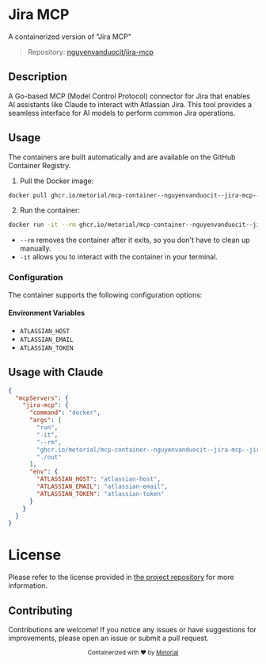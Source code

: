 
# Jira MCP

A containerized version of "Jira MCP"

> Repository: [nguyenvanduocit/jira-mcp](https://github.com/nguyenvanduocit/jira-mcp)

## Description

A Go-based MCP (Model Control Protocol) connector for Jira that enables AI assistants like Claude to interact with Atlassian Jira. This tool provides a seamless interface for AI models to perform common Jira operations.


## Usage

The containers are built automatically and are available on the GitHub Container Registry.

1. Pull the Docker image:

```bash
docker pull ghcr.io/metorial/mcp-container--nguyenvanduocit--jira-mcp--jira-mcp
```

2. Run the container:

```bash
docker run -it --rm ghcr.io/metorial/mcp-container--nguyenvanduocit--jira-mcp--jira-mcp 
```

- `--rm` removes the container after it exits, so you don't have to clean up manually.
- `-it` allows you to interact with the container in your terminal.


### Configuration

The container supports the following configuration options:




#### Environment Variables

- `ATLASSIAN_HOST`
- `ATLASSIAN_EMAIL`
- `ATLASSIAN_TOKEN`




## Usage with Claude

```json
{
  "mcpServers": {
    "jira-mcp": {
      "command": "docker",
      "args": [
        "run",
        "-it",
        "--rm",
        "ghcr.io/metorial/mcp-container--nguyenvanduocit--jira-mcp--jira-mcp",
        "./out"
      ],
      "env": {
        "ATLASSIAN_HOST": "atlassian-host",
        "ATLASSIAN_EMAIL": "atlassian-email",
        "ATLASSIAN_TOKEN": "atlassian-token"
      }
    }
  }
}
```

# License

Please refer to the license provided in [the project repository](https://github.com/nguyenvanduocit/jira-mcp) for more information.

## Contributing

Contributions are welcome! If you notice any issues or have suggestions for improvements, please open an issue or submit a pull request.

<div align="center">
  <sub>Containerized with ❤️ by <a href="https://metorial.com">Metorial</a></sub>
</div>
  